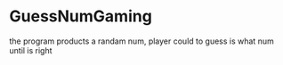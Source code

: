 # GuessNumGaming
the program products a randam num,  player could to guess is what num until is right
